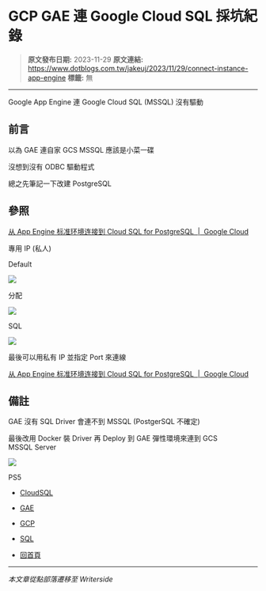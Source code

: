 # GCP GAE 連 Google Cloud SQL 採坑紀錄

> **原文發布日期:** 2023-11-29
> **原文連結:** https://www.dotblogs.com.tw/jakeuj/2023/11/29/connect-instance-app-engine
> **標籤:** 無

---

Google App Engine 連 Google Cloud SQL (MSSQL) 沒有驅動

## 前言

以為 GAE 連自家 GCS MSSQL 應該是小菜一碟

沒想到沒有 ODBC 驅動程式

總之先筆記一下改建 PostgreSQL

## 參照

[从 App Engine 标准环境连接到 Cloud SQL for PostgreSQL  |  Google Cloud](https://cloud.google.com/sql/docs/postgres/connect-instance-app-engine?hl=zh-cn)

專用 IP (私人)

Default

![](https://dotblogsfile.blob.core.windows.net/user/小小朱/4a6928f1-d9fd-4c66-b1ab-b3b4df774e91/1701238811.png.png)

分配

![](https://dotblogsfile.blob.core.windows.net/user/小小朱/4a6928f1-d9fd-4c66-b1ab-b3b4df774e91/1701238693.png.png)

SQL

![](https://dotblogsfile.blob.core.windows.net/user/小小朱/4a6928f1-d9fd-4c66-b1ab-b3b4df774e91/1701239275.png.png)

最後可以用私有 IP 並指定 Port 來連線

[从 App Engine 标准环境连接到 Cloud SQL for PostgreSQL  |  Google Cloud](https://cloud.google.com/sql/docs/postgres/connect-instance-app-engine?hl=zh-cn#python_1)

## 備註

GAE 沒有 SQL Driver 會連不到 MSSQL (PostgerSQL 不確定)

最後改用 Docker 裝 Driver 再 Deploy 到 GAE 彈性環境來連到 GCS MSSQL Server

![](https://card.psnprofiles.com/1/jakeuj.png)

PS5

* [CloudSQL](/jakeuj/Tags?qq=CloudSQL)
* [GAE](/jakeuj/Tags?qq=GAE)
* [GCP](/jakeuj/Tags?qq=GCP)
* [SQL](/jakeuj/Tags?qq=SQL)

* [回首頁](/jakeuj)

---

*本文章從點部落遷移至 Writerside*
